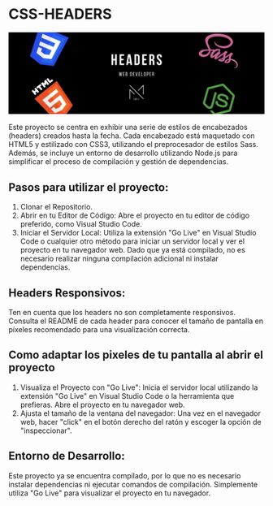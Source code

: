 # CSS-HEADERS
<img src="https://github.com/Mayadevv/CSS-HEADERS/blob/main/banner%20header.jpg">

Este proyecto se centra en exhibir una serie de estilos de encabezados (headers) creados hasta la fecha. Cada encabezado está maquetado con HTML5 y estilizado con CSS3, utilizando el preprocesador de estilos Sass. Además, se incluye un entorno de desarrollo utilizando Node.js para simplificar el proceso de compilación y gestión de dependencias.

## Pasos para utilizar el proyecto:
1. Clonar el Repositorio.
2. Abrir en tu Editor de Código:
Abre el proyecto en tu editor de código preferido, como Visual Studio Code.
3. Iniciar el Servidor Local:
Utiliza la extensión "Go Live" en Visual Studio Code o cualquier otro método para iniciar un servidor local y ver el proyecto en tu navegador web. Dado que ya está compilado, no es necesario realizar ninguna compilación adicional ni instalar dependencias.

## Headers Responsivos:
Ten en cuenta que los headers no son completamente responsivos. Consulta el README de cada header para conocer el tamaño de pantalla en píxeles recomendado para una visualización correcta.

## Como adaptar los pixeles de tu pantalla al abrir el proyecto
 1. Visualiza el Proyecto con "Go Live":
    Inicia el servidor local utilizando la extensión "Go Live" en Visual Studio Code o la herramienta que prefieras.
    Abre el proyecto en tu navegador web.
2. Ajusta el tamaño de la ventana del navegador:
   Una vez en el navegador web, hacer "click" en el botón derecho del ratón y escoger la opción de "inspeccionar".

## Entorno de Desarrollo:
Este proyecto ya se encuentra compilado, por lo que no es necesario instalar dependencias ni ejecutar comandos de compilación. Simplemente utiliza "Go Live" para visualizar el proyecto en tu navegador.
